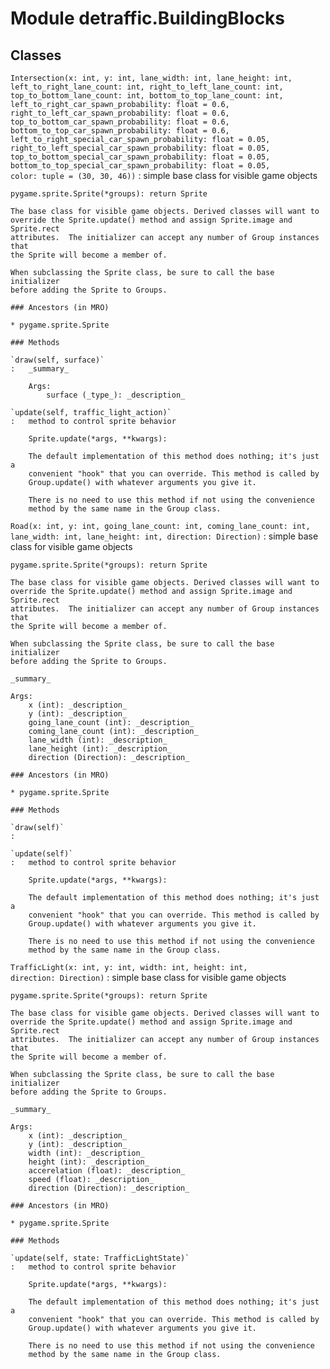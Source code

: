 Module detraffic.BuildingBlocks
===============================

Classes
-------

`Intersection(x: int, y: int, lane_width: int, lane_height: int, left_to_right_lane_count: int, right_to_left_lane_count: int, top_to_bottom_lane_count: int, bottom_to_top_lane_count: int, left_to_right_car_spawn_probability: float = 0.6, right_to_left_car_spawn_probability: float = 0.6, top_to_bottom_car_spawn_probability: float = 0.6, bottom_to_top_car_spawn_probability: float = 0.6, left_to_right_special_car_spawn_probability: float = 0.05, right_to_left_special_car_spawn_probability: float = 0.05, top_to_bottom_special_car_spawn_probability: float = 0.05, bottom_to_top_special_car_spawn_probability: float = 0.05, color: tuple = (30, 30, 46))`
:   simple base class for visible game objects
    
    pygame.sprite.Sprite(*groups): return Sprite
    
    The base class for visible game objects. Derived classes will want to
    override the Sprite.update() method and assign Sprite.image and Sprite.rect
    attributes.  The initializer can accept any number of Group instances that
    the Sprite will become a member of.
    
    When subclassing the Sprite class, be sure to call the base initializer
    before adding the Sprite to Groups.

    ### Ancestors (in MRO)

    * pygame.sprite.Sprite

    ### Methods

    `draw(self, surface)`
    :   _summary_
        
        Args:
            surface (_type_): _description_

    `update(self, traffic_light_action)`
    :   method to control sprite behavior
        
        Sprite.update(*args, **kwargs):
        
        The default implementation of this method does nothing; it's just a
        convenient "hook" that you can override. This method is called by
        Group.update() with whatever arguments you give it.
        
        There is no need to use this method if not using the convenience
        method by the same name in the Group class.

`Road(x: int, y: int, going_lane_count: int, coming_lane_count: int, lane_width: int, lane_height: int, direction: Direction)`
:   simple base class for visible game objects
    
    pygame.sprite.Sprite(*groups): return Sprite
    
    The base class for visible game objects. Derived classes will want to
    override the Sprite.update() method and assign Sprite.image and Sprite.rect
    attributes.  The initializer can accept any number of Group instances that
    the Sprite will become a member of.
    
    When subclassing the Sprite class, be sure to call the base initializer
    before adding the Sprite to Groups.
    
    _summary_
    
    Args:
        x (int): _description_
        y (int): _description_
        going_lane_count (int): _description_
        coming_lane_count (int): _description_
        lane_width (int): _description_
        lane_height (int): _description_
        direction (Direction): _description_

    ### Ancestors (in MRO)

    * pygame.sprite.Sprite

    ### Methods

    `draw(self)`
    :

    `update(self)`
    :   method to control sprite behavior
        
        Sprite.update(*args, **kwargs):
        
        The default implementation of this method does nothing; it's just a
        convenient "hook" that you can override. This method is called by
        Group.update() with whatever arguments you give it.
        
        There is no need to use this method if not using the convenience
        method by the same name in the Group class.

`TrafficLight(x: int, y: int, width: int, height: int, direction: Direction)`
:   simple base class for visible game objects
    
    pygame.sprite.Sprite(*groups): return Sprite
    
    The base class for visible game objects. Derived classes will want to
    override the Sprite.update() method and assign Sprite.image and Sprite.rect
    attributes.  The initializer can accept any number of Group instances that
    the Sprite will become a member of.
    
    When subclassing the Sprite class, be sure to call the base initializer
    before adding the Sprite to Groups.
    
    _summary_
    
    Args:
        x (int): _description_
        y (int): _description_
        width (int): _description_
        height (int): _description_
        accerelation (float): _description_
        speed (float): _description_
        direction (Direction): _description_

    ### Ancestors (in MRO)

    * pygame.sprite.Sprite

    ### Methods

    `update(self, state: TrafficLightState)`
    :   method to control sprite behavior
        
        Sprite.update(*args, **kwargs):
        
        The default implementation of this method does nothing; it's just a
        convenient "hook" that you can override. This method is called by
        Group.update() with whatever arguments you give it.
        
        There is no need to use this method if not using the convenience
        method by the same name in the Group class.